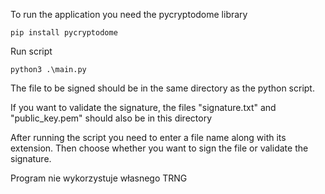 To run the application you need the pycryptodome library 

```
pip install pycryptodome
```

Run script
```
python3 .\main.py
```

The file to be signed should be in the same directory as the python script.

If you want to validate the signature, the files "signature.txt" and "public_key.pem" should also be in this directory

After running the script you need to enter a file name along with its extension. Then choose whether you want to sign the file or validate the signature.

Program nie wykorzystuje własnego TRNG
